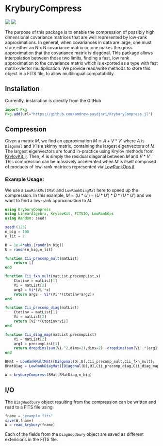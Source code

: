 # KryburyCompress

[![][action-img]][action-url]
[![][codecov-img]][codecov-url]

The purpose of this package is to enable the compression of possibly high dimensional covariance matrices that are well represented by low-rank approximations. In general, when covariances in data are large, one must store either an N x N covariance matrix or, one makes the gross approximation that the covariance matrix is diagonal. This package allows interpolation between those two limits, finding a fast, low rank approximation to the covariance matrix which is exported as a type with fast matrix-vector multiplication. We provide read/write methods to store this object in a FITS file, to allow multilingual compatability.

## Installation

Currently, installation is directly from the GitHub

```julia
import Pkg
Pkg.add(url="https://github.com/andrew-saydjari/KryburyCompress.jl")
```

## Compression

Given a matrix $M$, we find an approximation $M \approxeq A + V * V'$ where $A$ is `Diagonal` and $V$ is a skinny matrix, containing the largest eigenvectors of $M$. The largest eigenvectors are found in-practice using Krylov methods from [KrylovKit.jl](https://github.com/Jutho/KrylovKit.jl). Then, $A$ is simply the residual diagonal between $M$ and $V * V'$. This compression can be massively accelerated when $M$ is itself composed of products of low-rank matrices represented via [LowRankOps.jl](https://github.com/andrew-saydjari/LowRankOps.jl).

### Example Usage:

We use a `LowRankMultMat` and `LowRankDiagMat` here to speed up the compression. In this example, $M = (U * U') - (U * U') * D * (U * U')$ and we want to find a low-rank approximation to $M$.

```julia
using KryburyCompress
using LinearAlgebra, KrylovKit, FITSIO, LowRankOps
using Random: seed!

seed!(123)
n_big = 100
n_lit = 2

D = 1e-4*abs.(randn(n_big))
U = randn(n_big,n_lit)

function Cii_precomp_mult(matList)
    return []
end

function Cii_fxn_mult(matList,precompList,x)
    Ctotinv = matList[1]
    Vi = matList[2]
    arg2 = Vi*(Vi'*x)
    return arg2 - Vi*(Vi'*(Ctotinv*arg2))
end

function Cii_precomp_diag(matList)
    Ctotinv = matList[1]
    Vi = matList[2]
    return [Vi'*(Ctotinv*Vi)]
end

function Cii_diag_map(matList,precompList)
    Vi = matList[2]
    arg1 = precompList[1]
    return dropdims(sum(Vi.^2,dims=2),dims=2).-dropdims(sum(Vi'.*(arg1*Vi'),dims=1),dims=1)
end

BMat = LowRankMultMat([Diagonal(D),U],Cii_precomp_mult,Cii_fxn_mult);
BMatDiag = LowRankDiagMat([Diagonal(D),U],Cii_precomp_diag,Cii_diag_map);

W = kryburyCompress(BMat,BMatDiag,n_big)
```

## I/O

The `DiagWoodbury` object resulting from the compression can be written and read to a FITS file using 

```julia
fname = "example.fits"
save(W,fname)
W = read_krybury(fname)
```

Each of the fields from the `DiagWoodbury` object are saved as different extensions in the FITS file.

<img width="0" src="https://visitor-badge.glitch.me/badge?page_id=andrew-saydjari.KryburyCompress.jl" />

<!-- URLS -->
[action-img]: https://github.com/andrew-saydjari/KryburyCompress.jl/workflows/CI/badge.svg
[action-url]: https://github.com/andrew-saydjari/KryburyCompress.jl/actions

[codecov-img]: https://codecov.io/github/andrew-saydjari/KryburyCompress.jl/coverage.svg?branch=main
[codecov-url]: https://codecov.io/github/andrew-saydjari/KryburyCompress.jl?branch=main
